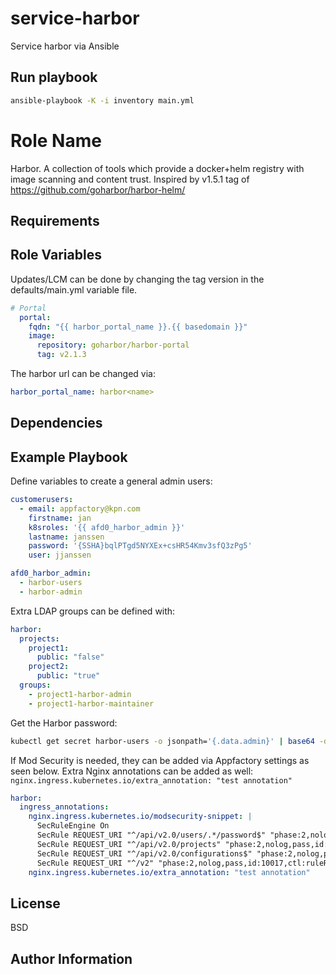 # service-harbor
Service harbor via Ansible


## Run playbook

```bash
ansible-playbook -K -i inventory main.yml
```

Role Name
=========

Harbor. A collection of tools which provide a docker+helm registry with image scanning and content trust. Inspired by v1.5.1 tag of <https://github.com/goharbor/harbor-helm/>

Requirements
------------

Role Variables
--------------

Updates/LCM can be done by changing the tag version in the defaults/main.yml variable file.

```yaml
# Portal
  portal:
    fqdn: "{{ harbor_portal_name }}.{{ basedomain }}"
    image:
      repository: goharbor/harbor-portal
      tag: v2.1.3
```

The harbor url can be changed via:

```yaml
harbor_portal_name: harbor<name>
```

Dependencies
------------

Example Playbook
----------------

Define variables to create a general admin users:

```yaml
customerusers:
  - email: appfactory@kpn.com
    firstname: jan
    k8sroles: '{{ afd0_harbor_admin }}'
    lastname: janssen
    password: '{SSHA}bqlPTgd5NYXEx+csHR54Kmv3sfQ3zPg5'
    user: jjanssen

afd0_harbor_admin:
  - harbor-users
  - harbor-admin
```

Extra LDAP groups can be defined with:

```yaml
harbor:
  projects:
    project1:
      public: "false"
    project2:
      public: "true"
  groups:
    - project1-harbor-admin
    - project1-harbor-maintainer
```

Get the Harbor password:

```bash
kubectl get secret harbor-users -o jsonpath='{.data.admin}' | base64 -d
```

If Mod Security is needed, they can be added via Appfactory settings as seen below.
Extra Nginx annotations can be added as well: `nginx.ingress.kubernetes.io/extra_annotation: "test annotation"`

```yml
harbor:
  ingress_annotations:
    nginx.ingress.kubernetes.io/modsecurity-snippet: |
      SecRuleEngine On
      SecRule REQUEST_URI "^/api/v2.0/users/.*/password$" "phase:2,nolog,pass,id:10014,ctl:ruleRemoveById=949110"
      SecRule REQUEST_URI "^/api/v2.0/projects" "phase:2,nolog,pass,id:10015,ctl:ruleRemoveById=949110"
      SecRule REQUEST_URI "^/api/v2.0/configurations$" "phase:2,nolog,pass,id:10016,ctl:ruleRemoveById=949110"
      SecRule REQUEST_URI "^/v2" "phase:2,nolog,pass,id:10017,ctl:ruleRemoveById=949110"
    nginx.ingress.kubernetes.io/extra_annotation: "test annotation"
```

License
-------

BSD

Author Information
------------------
